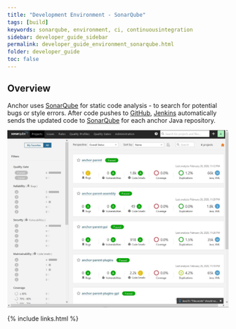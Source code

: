 ```yaml
---
title: "Development Environment - SonarQube"
tags: [build]
keywords: sonarqube, environment, ci, continuousintegration
sidebar: developer_guide_sidebar
permalink: developer_guide_environment_sonarqube.html
folder: developer_guide
toc: false
---
```


## Overview

Anchor uses [SonarQube](https://www.sonarqube.org/) for static code analysis - to search for potential bugs or style errors. After code pushes to [GitHub](/developer_guide_environment_github.html), [Jenkins](/developer_guide_environment_jenkins.html) automatically sends the updated code to [SonarQube](/developer_guide_environment_sonarqube.html) for each anchor Java repository.

![sonarqube](/images/developer_guide/sonarqube.jpg)

{% include links.html %}